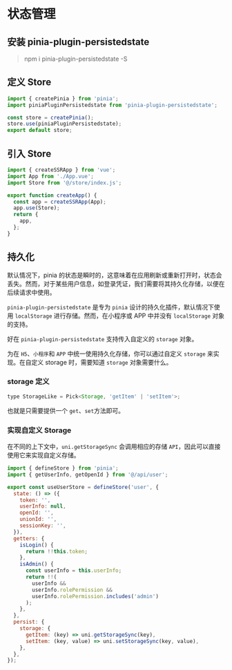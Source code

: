 # 状态管理

## 安装 pinia-plugin-persistedstate

> npm i pinia-plugin-persistedstate -S

## 定义 Store

```js
import { createPinia } from 'pinia';
import piniaPluginPersistedstate from 'pinia-plugin-persistedstate';

const store = createPinia();
store.use(piniaPluginPersistedstate);
export default store;
```

## 引入 Store

```js
import { createSSRApp } from 'vue';
import App from './App.vue';
import Store from '@/store/index.js';

export function createApp() {
  const app = createSSRApp(App);
  app.use(Store);
  return {
    app,
  };
}
```

## 持久化

默认情况下，pinia 的状态是瞬时的，这意味着在应用刷新或重新打开时，状态会丢失。然而，对于某些用户信息，如登录凭证，我们需要将其持久化存储，以便在后续请求中使用。

`pinia-plugin-persistedstate` 是专为 `pinia` 设计的持久化插件，默认情况下使用 `localStorage` 进行存储。然而，在小程序或 APP 中并没有 `localStorage` 对象的支持。

好在 `pinia-plugin-persistedstate` 支持传入自定义的 `storage` 对象。

为在 `H5`、`小程序`和 `APP` 中统一使用持久化存储，你可以通过自定义 `storage` 来实现。在自定义 storage 时，需要知道 `storage` 对象需要什么。

### storage 定义

```js
type StorageLike = Pick<Storage, 'getItem' | 'setItem'>;
```

也就是只需要提供一个 `get`、`set`方法即可。

### 实现自定义 Storage

在不同的上下文中，`uni.getStorageSync` 会调用相应的存储 `API`，因此可以直接使用它来实现自定义存储。

```js
import { defineStore } from 'pinia';
import { getUserInfo, getOpenId } from '@/api/user';

export const useUserStore = defineStore('user', {
  state: () => ({
    token: '',
    userInfo: null,
    openId: '',
    unionId: '',
    sessionKey: '',
  }),
  getters: {
    isLogin() {
      return !!this.token;
    },
    isAdmin() {
      const userInfo = this.userInfo;
      return !!(
        userInfo &&
        userInfo.rolePermission &&
        userInfo.rolePermission.includes('admin')
      );
    },
  },
  persist: {
    storage: {
      getItem: (key) => uni.getStorageSync(key),
      setItem: (key, value) => uni.setStorageSync(key, value),
    },
  },
});
```
